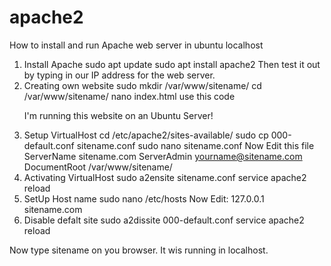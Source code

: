 # apache2
How to install and run Apache web server in ubuntu localhost
1. Install Apache
    sudo apt update
    sudo apt install apache2
    Then test it out by typing in our IP address for the web server.
2. Creating own website
    sudo mkdir /var/www/sitename/
    cd /var/www/sitename/
    nano index.html
    use this code
    <html>
    <head>
      <title> This is my wedsite! </title>
    </head>
    <body>
      <p> I'm running this website on an Ubuntu Server!
    </body>
    </html>
3. Setup VirtualHost
    cd /etc/apache2/sites-available/
    sudo cp 000-default.conf sitename.conf
    sudo nano sitename.conf
    Now Edit this file
    ServerName sitename.com
    ServerAdmin yourname@sitename.com
    DocumentRoot /var/www/sitename/
4. Activating VirtualHost
    sudo a2ensite sitename.conf
    service apache2 reload
5. SetUp Host name
    sudo nano /etc/hosts
    Now Edit: 127.0.0.1       sitename.com
6. Disable defalt site
    sudo a2dissite 000-default.conf
    service apache2 reload
    
Now type sitename on you browser. It wis running in localhost.
    
    
